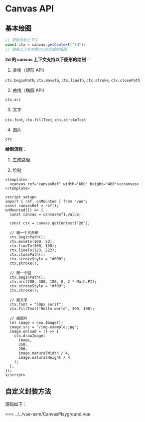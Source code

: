 # Canvas API

## 基本绘图

```js
// 获取绘制上下文
const ctx = canvas.getContext("2d");
// 使用上下文对象ctx完成后续绘图
```

**2d 的 canvas 上下文支持以下图形的绘制**：

1. 直线（矩形 API）

`ctx.beginPath`, `ctx.moveTo`, `ctx.lineTo`, `ctx.stroke`, `ctx.closePath`

2. 曲线（椭圆 API）

`ctx.arc`

3. 文字

`ctx.font`, `ctx.fillText`, `ctx.strokeText`

4. 图片

`ctx`

**绘制流程**：

1. 生成路径

2. 绘制

```vue
<template>
  <canvas ref="canvasRef" width="600" height="400"></canvas>
</template>

<script setup>
import { ref, onMounted } from "vue";
const canvasRef = ref();
onMounted(() => {
  const canvas = canvasRef1.value;

  const ctx = canvas.getContext("2d");

  // 画一个三角形
  ctx.beginPath();
  ctx.moveTo(100, 50);
  ctx.lineTo(300, 100);
  ctx.lineTo(123, 222);
  ctx.closePath();
  ctx.strokeStyle = "#000";
  ctx.stroke();

  // 画一个圆
  ctx.beginPath();
  ctx.arc(200, 300, 100, 0, 2 * Math.PI);
  ctx.strokeStyle = "#f00";
  ctx.stroke();

  // 画文字
  ctx.font = "50px serif";
  ctx.fillText("Hello world", 300, 100);

  // 画图片
  let image = new Image();
  image.src = "/img-example.jpg";
  image.onload = () => {
    ctx.drawImage(
      image,
      350,
      200,
      image.naturalWidth / 4,
      image.naturalHeight / 4
    );
  };
});
</script>
```

<canvas ref="canvasRef1" width="600" height="400"></canvas>

<script setup>
  import CanvasPlayground from '../../vue-exm/CanvasPlayground.vue'
  import { ref, onMounted } from 'vue'
  const canvasRef1 = ref()
  onMounted(() => {
    const canvas = canvasRef1.value

    const ctx = canvas.getContext('2d')

    // 画一个三角形
    ctx.beginPath()
    ctx.moveTo(100, 50)
    ctx.lineTo(300, 100)
    ctx.lineTo(123, 222)
    ctx.closePath()
    ctx.strokeStyle = '#000'
    ctx.stroke()

    // 画一个圆
    ctx.beginPath()
    ctx.arc(200, 300, 100, 0, 2 * Math.PI)
    ctx.strokeStyle = '#f00'
    ctx.stroke()

    // 画文字
    ctx.font = '50px serif'
    ctx.fillText("Hello world", 300, 100);

    // 画图片
    let image = new Image()
    image.src = '/img-example.jpg'
    image.onload = () => {
      ctx.drawImage(image, 350, 200, image.naturalWidth / 4, image.naturalHeight / 4)
    }
  })
</script>

## 自定义封装方法

<CanvasPlayground />

源码如下：

<<< ../../vue-exm/CanvasPlayground.vue
